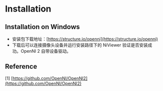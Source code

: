 # Installation

## Installation on Windows

* 安装包下载地址：[https://structure.io/openni](https://structure.io/openni)
* 下载后可以连接摄像头设备并运行安装路径下的 NiViewer 验证是否安装成功。OpenNI 2 自带设备驱动。

## Reference

\[1\] [https://github.com/OpenNI/OpenNI2](https://github.com/OpenNI/OpenNI2)

